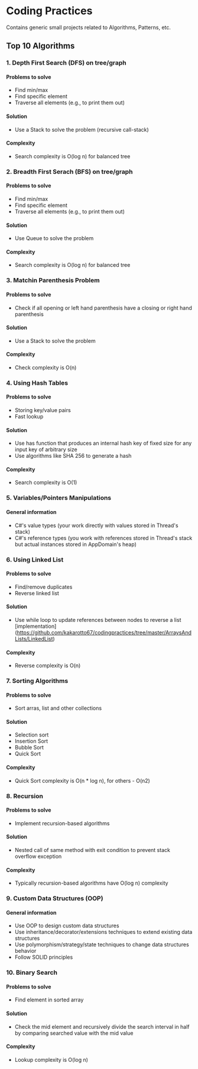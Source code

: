 # Coding Practices
Contains generic small projects related to Algorithms, Patterns, etc.


## Top 10 Algorithms
### 1. Depth First Search (DFS) on tree/graph
#### Problems to solve
- Find min/max
- Find specific element
- Traverse all elements (e.g., to print them out)

#### Solution
- Use a Stack to solve the problem (recursive call-stack)

#### Complexity
- Search complexity is O(log n) for balanced tree

### 2. Breadth First Serach (BFS) on tree/graph
#### Problems to solve
- Find min/max
- Find specific element
- Traverse all elements (e.g., to print them out)

#### Solution
- Use Queue to solve the problem

#### Complexity
- Search complexity is O(log n) for balanced tree

### 3. Matchin Parenthesis Problem 
#### Problems to solve
- Check if all opening or left hand parenthesis have a closing or right hand parenthesis

#### Solution
- Use a Stack to solve the problem

#### Complexity
- Check complexity is O(n)

### 4. Using Hash Tables
#### Problems to solve
- Storing key/value pairs
- Fast lookup

#### Solution
- Use has function that produces an internal hash key of fixed size for any input key of arbitrary size
- Use algorithms like SHA 256 to generate a hash

#### Complexity
- Search complexity is O(1)

### 5. Variables/Pointers Manipulations
#### General information
- C#'s value types (your work directly with values stored in Thread's stack)
- C#'s reference types (you work with references stored in Thread's stack but actual instances stored in AppDomain's heap)

### 6. Using Linked List
#### Problems to solve
- Find/remove duplicates
- Reverse linked list

#### Solution
- Use while loop to update references between nodes to reverse a list [implementation] (https://github.com/kakarotto67/codingpractices/tree/master/ArraysAndLists/LinkedList)

#### Complexity
- Reverse complexity is O(n)

### 7. Sorting Algorithms
#### Problems to solve
- Sort arras, list and other collections

#### Solution
- Selection sort
- Insertion Sort
- Bubble Sort
- Quick Sort

#### Complexity
- Quick Sort complexity is O(n * log n), for others - O(n2)

### 8. Recursion
#### Problems to solve
- Implement recursion-based algorithms

#### Solution
- Nested call of same method with exit condition to prevent stack overflow exception

#### Complexity
- Typically recursion-based algorithms have O(log n) complexity

### 9. Custom Data Structures (OOP)
#### General information
- Use OOP to design custom data structures
- Use inheritance/decorator/extensions techniques to extend existing data structures
- Use polymorphism/strategy/state techniques to change data structures behavior
- Follow SOLID principles
 
 ### 10. Binary Search
 #### Problems to solve
 - Find element in sorted array
 
 #### Solution
 - Check the mid element and recursively divide the search interval in half by comparing searched value with the mid value
 
 #### Complexity
 - Lookup complexity is O(log n)
